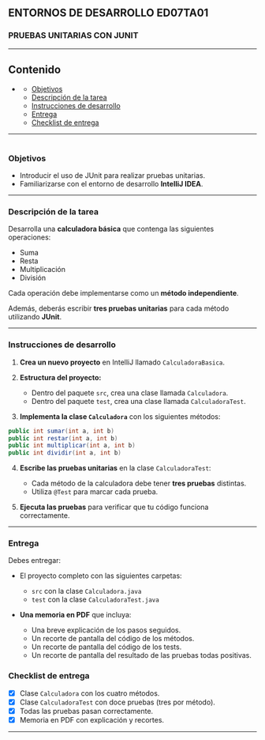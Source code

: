 
## ENTORNOS DE DESARROLLO ED07TA01
### PRUEBAS UNITARIAS CON JUNIT

---

## Contenido

- [](#)
    - [Objetivos](#objetivos)
    - [Descripción de la tarea](#descripción-de-la-tarea)
    - [Instrucciones de desarrollo](#instrucciones-de-desarrollo)
    - [Entrega](#entrega)
    - [Checklist de entrega](#checklist-de-entrega)

---

#
### Objetivos

- Introducir el uso de JUnit para realizar pruebas unitarias.
- Familiarizarse con el entorno de desarrollo **IntelliJ IDEA**.

---

### Descripción de la tarea

Desarrolla una **calculadora básica** que contenga las siguientes operaciones:

- Suma
- Resta
- Multiplicación
- División

Cada operación debe implementarse como un **método independiente**.

Además, deberás escribir **tres pruebas unitarias** para cada método utilizando **JUnit**.

---

### Instrucciones de desarrollo

1. **Crea un nuevo proyecto** en IntelliJ llamado `CalculadoraBasica`.

2. **Estructura del proyecto:**

   - Dentro del paquete `src`, crea una clase llamada `Calculadora`.
   - Dentro del paquete `test`, crea una clase llamada `CalculadoraTest`.

3. **Implementa la clase `Calculadora`** con los siguientes métodos:

```java
public int sumar(int a, int b)
public int restar(int a, int b)
public int multiplicar(int a, int b)
public int dividir(int a, int b)
```

4. **Escribe las pruebas unitarias** en la clase `CalculadoraTest`:

   - Cada método de la calculadora debe tener **tres pruebas** distintas.
   - Utiliza `@Test` para marcar cada prueba.

5. **Ejecuta las pruebas** para verificar que tu código funciona correctamente.

---

### Entrega

Debes entregar:

- El proyecto completo con las siguientes carpetas:
  - `src` con la clase `Calculadora.java`
  - `test` con la clase `CalculadoraTest.java`

- **Una memoria en PDF** que incluya:
  - Una breve explicación de los pasos seguidos.
  - Un recorte de pantalla del código de los métodos.
  - Un recorte de pantalla del código de los tests.
  - Un recorte de pantalla del resultado de las pruebas todas positivas.


### Checklist de entrega

- [x] Clase `Calculadora` con los cuatro métodos.
- [x] Clase `CalculadoraTest` con doce pruebas (tres por método).
- [x] Todas las pruebas pasan correctamente.
- [x] Memoria en PDF con explicación y recortes.

---

